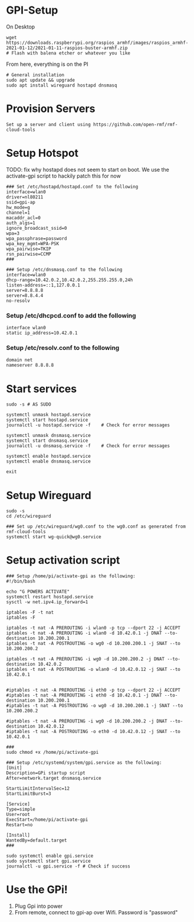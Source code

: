# GPI-Setup

On Desktop
```
wget https://downloads.raspberrypi.org/raspios_armhf/images/raspios_armhf-2021-01-12/2021-01-11-raspios-buster-armhf.zip
# Flash with balena etcher or whatever you like
```

From here, everything is on the PI
```
# General installation 
sudo apt update && upgrade
sudo apt install wireguard hostapd dnsmasq
```

# Provision Servers
```
Set up a server and client using https://github.com/open-rmf/rmf-cloud-tools
```

# Setup Hotspot
TODO: fix why hostapd does not seem to start on boot. We use the activate-gpi script to hackily patch this for now
```
### Set /etc/hostapd/hostapd.conf to the following
interface=wlan0
driver=nl80211
ssid=gpi-ap
hw_mode=g
channel=1
macaddr_acl=0
auth_algs=1
ignore_broadcast_ssid=0
wpa=3
wpa_passphrase=password
wpa_key_mgmt=WPA-PSK
wpa_pairwise=TKIP
rsn_pairwise=CCMP
###

### Setup /etc/dnsmasq.conf to the following
interface=wlan0
dhcp-range=10.42.0.2,10.42.0.2,255.255.255.0,24h     
listen-address=::1,127.0.0.1
server=8.8.8.8
server=8.8.4.4
no-resolv
```

### Setup /etc/dhcpcd.conf to add the following
```
interface wlan0
static ip_address=10.42.0.1
```

### Setup /etc/resolv.conf to the following
```
domain net
nameserver 8.8.8.8
```

# Start services
```
sudo -s # AS SUDO

systemctl unmask hostapd.service
systemctl start hostapd.service
journalctl -u hostapd.service -f    # Check for error messages

systemctl unmask dnsmasq.service
systemctl start dnsmasq.service
journalctl -u dnsmasq.service -f    # Check for error messages

systemctl enable hostapd.service
systemctl enable dnsmasq.service

exit
```

# Setup Wireguard 
```
sudo -s
cd /etc/wireguard

### Set up /etc/wireguard/wg0.conf to the wg0.conf as generated from rmf-cloud-tools
systemctl start wg-quick@wg0.service
```

# Setup activation script
```
### Setup /home/pi/activate-gpi as the following:
#!/bin/bash

echo "G POWERS ACTIVATE"
systemctl restart hostapd.service
sysctl -w net.ipv4.ip_forward=1

iptables -F -t nat
iptables -F 

iptables -t nat -A PREROUTING -i wlan0 -p tcp --dport 22 -j ACCEPT
iptables -t nat -A PREROUTING -i wlan0 -d 10.42.0.1 -j DNAT --to-destination 10.200.200.1
iptables -t nat -A POSTROUTING -o wg0 -d 10.200.200.1 -j SNAT --to 10.200.200.2

iptables -t nat -A PREROUTING -i wg0 -d 10.200.200.2 -j DNAT --to-destination 10.42.0.2
iptables -t nat -A POSTROUTING -o wlan0 -d 10.42.0.12 -j SNAT --to 10.42.0.1


#iptables -t nat -A PREROUTING -i eth0 -p tcp --dport 22 -j ACCEPT
#iptables -t nat -A PREROUTING -i eth0 -d 10.42.0.1 -j DNAT --to-destination 10.200.200.1
#iptables -t nat -A POSTROUTING -o wg0 -d 10.200.200.1 -j SNAT --to 10.200.200.2

#iptables -t nat -A PREROUTING -i wg0 -d 10.200.200.2 -j DNAT --to-destination 10.42.0.12
#iptables -t nat -A POSTROUTING -o eth0 -d 10.42.0.12 -j SNAT --to 10.42.0.1

###
sudo chmod +x /home/pi/activate-gpi

### Setup /etc/systemd/system/gpi.service as the following:
[Unit]
Description=GPi startup script
After=network.target dnsmasq.service

StartLimitIntervalSec=12
StartLimitBurst=3

[Service]
Type=simple
User=root
ExecStart=/home/pi/activate-gpi
Restart=no

[Install]
WantedBy=default.target
###

sudo systemctl enable gpi.service
sudo systemctl start gpi.service
journalctl -u gpi.service -f # Check if success
```

# Use the GPi!
1. Plug Gpi into power
2. From remote, connect to gpi-ap over Wifi. Password is "password"
